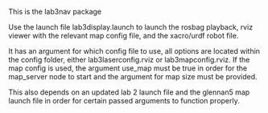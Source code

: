 This is the lab3nav package

Use the launch file lab3display.launch to launch the rosbag playback, rviz viewer with the relevant map config file, and the xacro/urdf robot file.

It has an argument for which config file to use, all options are located within the config folder, either lab3laserconfig.rviz or lab3mapconfig.rviz. If the map config is used, the argument use_map must be true in order for the map_server node to start and the argument for map size must be provided. 

This also depends on an updated lab 2 launch file and the glennan5 map launch file in order for certain passed arguments to function properly.





